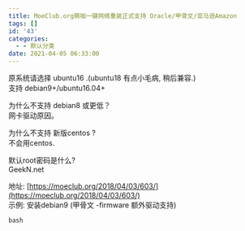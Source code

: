 ```yaml
---
title: MoeClub.org萌咖一键网络重装正式支持 Oracle/甲骨文/亚马逊Amazon
tags: []
id: '43'
categories:
  - - 默认分类
date: 2021-04-05 06:33:00
---
```


原系统请选择 ubuntu16 .(ubuntu18 有点小毛病, 稍后兼容.)  
支持 debian9+/ubuntu16.04+

为什么不支持 debian8 或更低？  
网卡驱动原因。

为什么不支持 新版centos ?  
不会用centos.

默认root密码是什么?  
GeekN.net

地址: [https://moeclub.org/2018/04/03/603/](https://moeclub.org/2018/04/03/603/)  
示例: 安装debian9 (甲骨文 -firmware 额外驱动支持)

```
bash 
```